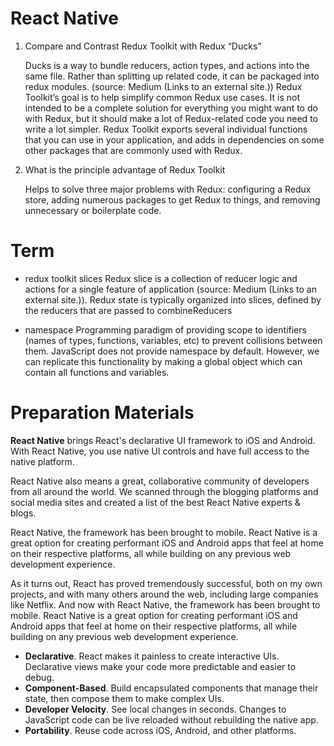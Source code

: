 # React Native

1. Compare and Contrast Redux Toolkit with Redux “Ducks”

   Ducks is a way to bundle reducers, action types, and actions into the same file. Rather than splitting up related code, it can be packaged into redux modules. (source: Medium (Links to an external site.)) Redux Toolkit’s goal is to help simplify common Redux use cases. It is not intended to be a complete solution for everything you might want to do with Redux, but it should make a lot of Redux-related code you need to write a lot simpler. Redux Toolkit exports several individual functions that you can use in your application, and adds in dependencies on some other packages that are commonly used with Redux.

2. What is the principle advantage of Redux Toolkit

   Helps to solve three major problems with Redux: configuring a Redux store, adding numerous packages to get Redux to things, and removing unnecessary or boilerplate code.

# Term

- redux toolkit slices
  Redux slice is a collection of reducer logic and actions for a single feature of application (source: Medium (Links to an external site.)). Redux state is typically organized into slices, defined by the reducers that are passed to combineReducers

- namespace
  Programming paradigm of providing scope to identifiers (names of types, functions, variables, etc) to prevent collisions between them. JavaScript does not provide namespace by default. However, we can replicate this functionality by making a global object which can contain all functions and variables.

# Preparation Materials

**React Native** brings React's declarative UI framework to iOS and Android. With React Native, you use native UI controls and have full access to the native platform.

React Native also means a great, collaborative community of developers from all around the world. We scanned through the blogging platforms and social media sites and created a list of the best React Native experts & blogs.

React Native, the framework has been brought to mobile. React Native is a great option for creating performant iOS and Android apps that feel at home on their respective platforms, all while building on any previous web development experience.

As it turns out, React has proved tremendously successful, both on my own projects, and with many others around the web, including large companies like Netflix. And now with React Native, the framework has been brought to mobile. React Native is a great option for creating performant iOS and Android apps that feel at home on their respective platforms, all while building on any previous web development experience.

- **Declarative**. React makes it painless to create interactive UIs. Declarative views make your code more predictable and easier to debug.
- **Component-Based**. Build encapsulated components that manage their state, then compose them to make complex UIs.
- **Developer Velocity**. See local changes in seconds. Changes to JavaScript code can be live reloaded without rebuilding the native app.
- **Portability**. Reuse code across iOS, Android, and other platforms.
